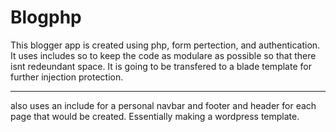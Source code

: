 # Blogphp

This blogger app is created using php, form pertection, and authentication. It uses includes so to keep the code as modulare as possible so that there isnt redeundant space. It is going to be transfered to a blade template for further injection protection. 
___________________________________________

also uses an include for a personal navbar and footer and header for each page that would be created. Essentially making a wordpress template. 